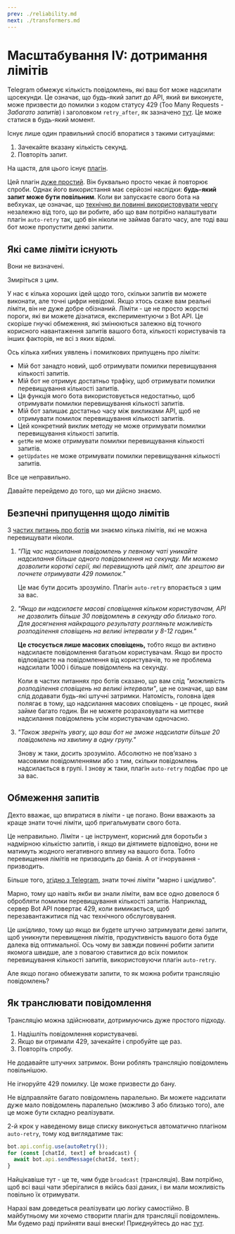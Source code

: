```yaml
---
prev: ./reliability.md
next: ./transformers.md
---
```


# Масштабування IV: дотримання лімітів

Telegram обмежує кількість повідомлень, які ваш бот може надсилати щосекунди.
Це означає, що будь-який запит до API, який ви виконуєте, може призвести до помилки з кодом статусу 429 (Too Many Requests - _Забагато запитів_) і заголовком `retry_after`, як зазначено [тут](https://core.telegram.org/bots/api#responseparameters).
Це може статися в будь-який момент.

Існує лише один правильний спосіб впоратися з такими ситуаціями:

1. Зачекайте вказану кількість секунд.
2. Повторіть запит.

На щастя, для цього існує [плагін](../plugins/auto-retry.md).

Цей плагін [дуже простий](https://github.com/grammyjs/auto-retry/blob/main/src/index.ts).
Він буквально просто чекає й повторює спроби.
Однак його використання має серйозні наслідки: **будь-який запит може бути повільним**.
Коли ви запускаєте свого бота на вебхуках, це означає, що [технічно ви повинні використовувати чергу](../guide/deployment-types.md#ending-webhook-requests-in-time) незалежно від того, що ви робите, або що вам потрібно налаштувати плагін `auto-retry` так, щоб він ніколи не займав багато часу, але тоді ваш бот може пропустити деякі запити.

## Які саме ліміти існують

Вони не визначені.

Змиріться з цим.

У нас є кілька хороших ідей щодо того, скільки запитів ви можете виконати, але точні цифри невідомі.
Якщо хтось скаже вам реальні ліміти, він не дуже добре обізнаний.
Ліміти - це не просто жорсткі пороги, які ви можете дізнатися, експериментуючи з Bot API.
Це скоріше гнучкі обмеження, які змінюються залежно від точного корисного навантаження запитів вашого бота, кількості користувачів та інших факторів, не всі з яких відомі.

Ось кілька хибних уявлень і помилкових припущень про ліміти:

- Мій бот занадто новий, щоб отримувати помилки перевищування кількості запитів.
- Мій бот не отримує достатньо трафіку, щоб отримувати помилки перевищування кількості запитів.
- Ця функція мого бота використовується недостатньо, щоб отримувати помилки перевищування кількості запитів.
- Мій бот залишає достатньо часу між викликами API, щоб не отримувати помилок перевищування кількості запитів.
- Цей конкретний виклик методу не може отримувати помилки перевищування кількості запитів.
- `getMe` не може отримувати помилки перевищування кількості запитів.
- `getUpdates` не може отримувати помилки перевищування кількості запитів.

Все це неправильно.

Давайте перейдемо до того, що ми дійсно знаємо.

## Безпечні припущення щодо лімітів

З [частих питаннь про ботів](https://core.telegram.org/bots/faq#my-bot-is-hitting-limits-how-do-i-avoid-this) ми знаємо кілька лімітів, які не можна перевищувати ніколи.

1. _"Під час надсилання повідомлень у певному чаті уникайте надсилання більше одного повідомлення на секунду. Ми можемо дозволити короткі серії, які перевищують цей ліміт, але зрештою ви почнете отримувати 429 помилок."_

   Це має бути досить зрозуміло. Плагін `auto-retry` впорається з цим за вас.

2. _"Якщо ви надсилаєте масові сповіщення кільком користувачам, API не дозволить більше 30 повідомлень в секунду або близько того. Для досягнення найкращого результату розгляньте можливість розподілення сповіщень на великі інтервали у 8-12 годин."_

   **Це стосується лише масових сповіщень,** тобто якщо ви активно надсилаєте повідомлення багатьом користувачам.
   Якщо ви просто відповідаєте на повідомлення від користувачів, то не проблема надсилати 1000 і більше повідомлень на секунду.

   Коли в частих питаннях про ботів сказано, що вам слід _"можливість розподілення сповіщень на великі інтервали"_, це не означає, що вам слід додавати будь-які штучні затримки.
   Натомість, головна ідея полягає в тому, що надсилання масових сповіщень - це процес, який займе багато годин.
   Ви не можете розраховувати на миттєве надсилання повідомлень усім користувачам одночасно.

3. _"Також зверніть увагу, що ваш бот не зможе надсилати більше 20 повідомлень на хвилину в одну групу."_

   Знову ж таки, досить зрозуміло.
   Абсолютно не повʼязано з масовими повідомленнями або з тим, скільки повідомлень надсилається в групі.
   І знову ж таки, плагін `auto-retry` подбає про це за вас.

## Обмеження запитів

Дехто вважає, що впиратися в ліміти - це погано.
Вони вважають за краще знати точні ліміти, щоб пригальмувати свого бота.

Це неправильно.
Ліміти - це інструмент, корисний для боротьби з надмірною кількістю запитів, і якщо ви діятимете відповідно, вони не матимуть жодного негативного впливу на вашого бота.
Тобто перевищення лімітів не призводить до банів.
А от ігнорування - призводить.

Більше того, [згідно з Telegram](https://t.me/tdlibchat/47285), знати точні ліміти "марно і шкідливо".

Марно, тому що навіть якби ви знали ліміти, вам все одно довелося б обробляти помилки перевищування кількості запитів.
Наприклад, сервер Bot API повертає 429, коли вимикається, щоб перезавантажитися під час технічного обслуговування.

Це _шкідливо_, тому що якщо ви будете штучно затримувати деякі запити, щоб уникнути перевищення лімітів, продуктивність вашого бота буде далека від оптимальної.
Ось чому ви завжди повинні робити запити якомога швидше, але з повагою ставитися до всіх помилок перевищування кількості запитів, використовуючи плагін `auto-retry`.

Але якщо погано обмежувати запити, то як можна робити трансляцію повідомлень?

## Як транслювати повідомлення

Трансляцію можна здійснювати, дотримуючись дуже простого підходу.

1. Надішліть повідомлення користувачеві.
2. Якщо ви отримали 429, зачекайте і спробуйте ще раз.
3. Повторіть спробу.

Не додавайте штучних затримок.
Вони роблять трансляцію повідомлень повільнішою.

Не ігноруйте 429 помилку.
Це може призвести до бану.

Не відправляйте багато повідомлень паралельно.
Ви можете надсилати дуже мало повідомлень паралельно (можливо 3 або близько того), але це може бути складно реалізувати.

2-й крок у наведеному вище списку виконується автоматично плагіном `auto-retry`, тому код виглядатиме так:

```ts
bot.api.config.use(autoRetry());
for (const [chatId, text] of broadcast) {
  await bot.api.sendMessage(chatId, text);
}
```

Найцікавіше тут - це те, чим буде `broadcast` (трансляція).
Вам потрібно, щоб всі ваші чати зберігалися в якійсь базі даних, і ви мали можливість повільно їх отримувати.

Наразі вам доведеться реалізувати цю логіку самостійно.
В майбутньому ми хочемо створити плагін для трансляції повідомлень.
Ми будемо раді прийняти ваші внески!
Приєднуйтесь до нас [тут](https://t.me/grammyjs).
